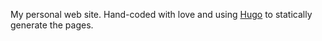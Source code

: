 My personal web site. Hand-coded with love and using [Hugo](//hugo.spf13.com/)
to statically generate the pages.
